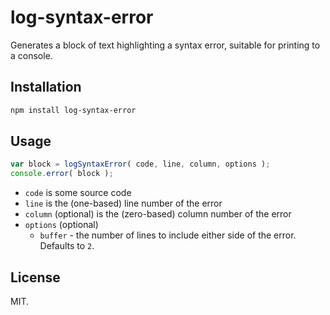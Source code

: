 # log-syntax-error

Generates a block of text highlighting a syntax error, suitable for printing to a console.

## Installation

```bash
npm install log-syntax-error
```

## Usage

```js
var block = logSyntaxError( code, line, column, options );
console.error( block );
```

* `code` is some source code
* `line` is the (one-based) line number of the error
* `column` (optional) is the (zero-based) column number of the error
* `options` (optional)
    * `buffer` - the number of lines to include either side of the error. Defaults to `2`.

## License

MIT.